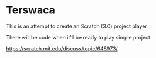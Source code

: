 # Terswaca
This is an attempt to create an Scratch (3.0) project player

There will be code when it'll be ready to play simple project

https://scratch.mit.edu/discuss/topic/648973/

